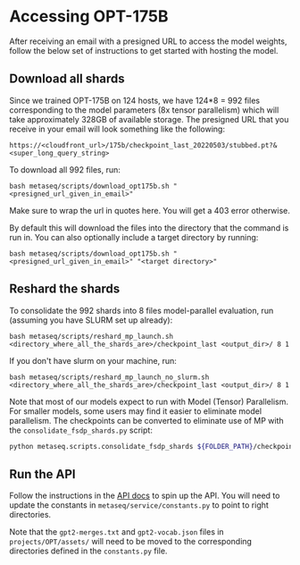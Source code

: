 # Accessing OPT-175B

After receiving an email with a presigned URL to access the model weights, follow the below set of instructions to get started with hosting the model.

## Download all shards
Since we trained OPT-175B on 124 hosts, we have 124\*8 = 992 files corresponding to the model parameters (8x tensor parallelism) which will take approximately 328GB of available storage. The presigned URL that you receive in your email will look something like the following:

```
https://<cloudfront_url>/175b/checkpoint_last_20220503/stubbed.pt?&<super_long_query_string>
```

To download all 992 files, run:
```
bash metaseq/scripts/download_opt175b.sh "<presigned_url_given_in_email>"
```

Make sure to wrap the url in quotes here.  You will get a 403 error otherwise.

By default this will download the files into the directory that the command is run in. You can also optionally include a target directory by running:

```
bash metaseq/scripts/download_opt175b.sh "<presigned_url_given_in_email>" "<target directory>"
```

## Reshard the shards
To consolidate the 992 shards into 8 files model-parallel evaluation, run (assuming you have SLURM set up already):
```
bash metaseq/scripts/reshard_mp_launch.sh <directory_where_all_the_shards_are>/checkpoint_last <output_dir>/ 8 1
```
If you don't have slurm on your machine, run:
```
bash metaseq/scripts/reshard_mp_launch_no_slurm.sh <directory_where_all_the_shards_are>/checkpoint_last <output_dir>/ 8 1
```

Note that most of our models expect to run with Model (Tensor) Parallelism. For smaller models, some
users may find it easier to eliminate model parallelism. The checkpoints can be converted
to eliminate use of MP with the `consolidate_fsdp_shards.py` script:

```bash
python metaseq.scripts.consolidate_fsdp_shards ${FOLDER_PATH}/checkpoint_last --new-arch-name transformer_lm_gpt --save-prefix ${FOLDER_PATH}/consolidated
```


## Run the API
Follow the instructions in the [API docs](../../docs/api.md) to spin up the API.  You will need to update the constants in `metaseq/service/constants.py` to point to right directories.

Note that the `gpt2-merges.txt` and `gpt2-vocab.json` files in `projects/OPT/assets/` will need to be moved to the corresponding directories defined in the `constants.py` file.
